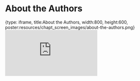 # About the Authors
 
{type: iframe, title:About the Authors, width:800, height:600, poster:resources/chapt_screen_images/about-the-authors.png}
![](http://hutchdatascience.org/Cancer_Clinical_Informatics/no_toc/about-the-authors.html)
 

 
